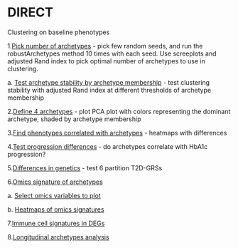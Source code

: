# DIRECT
Clustering on baseline phenotypes

1.[Pick number of archetypes](1.pick_archetypes_number.R) - pick few random seeds, and run the robustArchetypes method 10 times with each seed. Use screeplots and adjusted Rand index to pick optimal number of archetypes to use in clustering. 
  
  a. [Test archetype stability by archetype membership](1a.archetype_stability_by_threshold.R) - test clustering stability with adjusted Rand index at different thresholds of archetype membership

2.[Define 4 archetypes](2.archetypes_WP2.2.R) - plot PCA plot with colors representing the dominant archetype, shaded by archetype membership

3.[Find phenotypes correlated with archetypes](3.phenotype_differences.R) - heatmaps with differences

4.[Test progression differences](4.progression.R) - do archetypes correlate with HbA1c progression?

5.[Differences in genetics](5.psGRS.R) - test 6 partition T2D-GRSs

6.[Omics signature of archetypes](6.omics_signatures.R)

  a. [Select omics variables to plot](6a.select_top_omics_top_plot.sh)

  b. [Heatmaps of omics signatures](6b.omics_heatmap.R)

7.[Immune cell signatures in DEGs](7.immune_cell_enrichment.R)

8.[Longitudinal archetypes analysis](8.archetypes_longitudinal.R)

